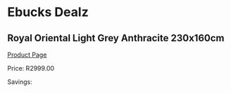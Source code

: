 
# Ebucks Dealz
## Royal Oriental Light Grey Anthracite 230x160cm
[Product Page](https://www.ebucks.com/web/shop/productSelected.do?prodId=1210422978&catId=1209942745)

Price: R2999.00

Savings: 


	